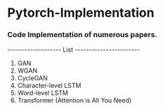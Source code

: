 # Pytorch-Implementation

### Code Implementation of numerous papers.

------------------- List -----------------------

1. GAN
2. WGAN
3. CycleGAN
4. Character-level LSTM
5. Word-level LSTM
6. Transformer (Attention is All You Need)
